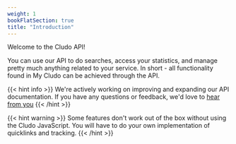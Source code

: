 ```yaml
---
weight: 1
bookFlatSection: true
title: "Introduction"
---
```


Welcome to the Cludo API!

You can use our API to do searches, access your statistics, and manage pretty much anything related to your service. In short - all functionality found in My Cludo can be achieved through the API.


{{< hint info >}}
We're actively working on improving and expanding our API documentation. If you have any questions or feedback, we'd love to <a href="https://www.cludo.com/contact/" target="_blank">hear from you</a>
{{< /hint >}}

{{< hint warning >}}
Some features don't work out of the box without using the Cludo JavaScript. You will have to do your own implementation of quicklinks and tracking.
{{< /hint >}}